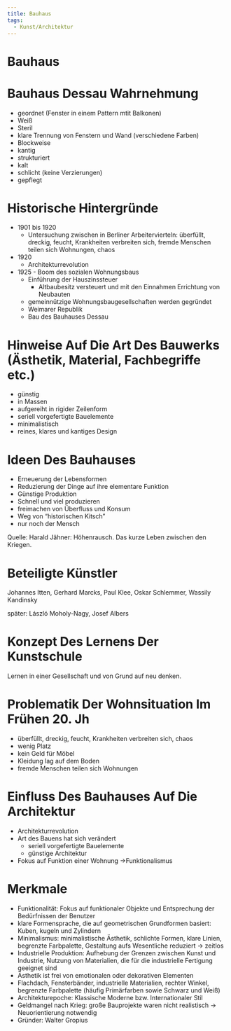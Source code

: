 ```yaml
---
title: Bauhaus
tags:
  - Kunst/Architektur
---
```

# Bauhaus

# Bauhaus Dessau Wahrnehmung

- geordnet (Fenster in einem Pattern mtit Balkonen)
- Weiß
- Steril
- klare Trennung von Fenstern und Wand (verschiedene Farben)
- Blockweise
- kantig
- strukturiert
- kalt
- schlicht (keine Verzierungen)
- gepflegt

# Historische Hintergründe

- 1901 bis 1920
    - Untersuchung zwischen in Berliner Arbeitervierteln: überfüllt, dreckig, feucht, Krankheiten verbreiten sich, fremde Menschen teilen sich Wohnungen, chaos
- 1920
    - Architekturrevolution
- 1925 - Boom des sozialen Wohnungsbaus
    - Einführung der Hauszinssteuer
        - Altbaubesitz versteuert und mit den Einnahmen Errichtung von Neubauten
    - gemeinnützige Wohnungsbaugesellschaften werden gegründet
    - Weimarer Republik
    - Bau des Bauhauses Dessau

# Hinweise Auf Die Art Des Bauwerks (Ästhetik, Material, Fachbegriffe etc.)

- günstig
- in Massen
- aufgereiht in rigider Zeilenform
- seriell vorgefertigte Bauelemente
- minimalistisch
- reines, klares und kantiges Design

# Ideen Des Bauhauses

- Erneuerung der Lebensformen
- Reduzierung der Dinge auf ihre elementare Funktion
- Günstige Produktion
- Schnell und viel produzieren
- freimachen von Überfluss und Konsum
- Weg von “historischen Kitsch”
- nur noch der Mensch

Quelle: Harald Jähner: Höhenrausch. Das kurze Leben zwischen den Kriegen.

# Beteiligte Künstler

Johannes Itten, Gerhard Marcks, Paul Klee, Oskar Schlemmer, Wassily Kandinsky

später: László Moholy-Nagy, Josef Albers

# Konzept Des Lernens Der Kunstschule

Lernen in einer Gesellschaft und von Grund auf neu denken.

# Problematik Der Wohnsituation Im Frühen 20. Jh

- überfüllt, dreckig, feucht, Krankheiten verbreiten sich, chaos
- wenig Platz
- kein Geld für Möbel
- Kleidung lag auf dem Boden
- fremde Menschen teilen sich Wohnungen

# Einfluss Des Bauhauses Auf Die Architektur

- Architekturrevolution
- Art des Bauens hat sich verändert
    - seriell vorgefertigte Bauelemente
    - günstige Architektur
- Fokus auf Funktion einer Wohnung →Funktionalismus

# Merkmale

- Funktionalität: Fokus auf funktionaler Objekte und Entsprechung der Bedürfnissen der Benutzer
- klare Formensprache, die auf geometrischen Grundformen basiert: Kuben, kugeln und Zylindern
- Minimalismus: minimalistische Ästhetik, schlichte Formen, klare Linien, begrenzte Farbpalette, Gestaltung aufs Wesentliche reduziert → zeitlos
- Industrielle Produktion: Aufhebung der Grenzen zwischen Kunst und Industrie, Nutzung von Materialien, die für die industrielle Fertigung geeignet sind
- Ästhetik ist frei von emotionalen oder dekorativen Elementen
- Flachdach, Fensterbänder, industrielle Materialien, rechter Winkel, begrenzte Farbpalette (häufig Primärfarben sowie Schwarz und Weiß)
- Architekturepoche: Klassische Moderne bzw. Internationaler Stil
- Geldmangel nach Krieg: große Bauprojekte waren nicht realistisch → Neuorientierung notwendig
- Gründer: Walter Gropius